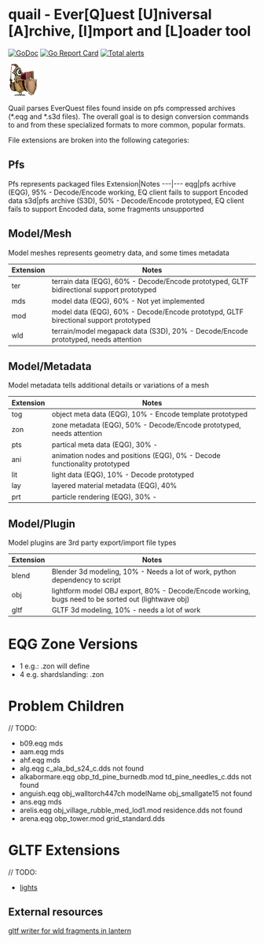 # quail - Ever[Q]uest [U]niversal [A]rchive, [I]mport and [L]oader tool

[![GoDoc](https://godoc.org/github.com/xackery/quail?status.svg)](https://godoc.org/github.com/xackery/quail) [![Go Report Card](https://goreportcard.com/badge/github.com/xackery/quail)](https://goreportcard.com/report/github.com/xackery/quail) [![Total alerts](https://img.shields.io/lgtm/alerts/g/xackery/quail.svg?logo=lgtm&logoWidth=18)](https://lgtm.com/projects/g/xackery/quail/alerts/)

![quail](quail.png)

Quail parses EverQuest files found inside on pfs compressed archives (*.eqg and *.s3d files). The overall goal is to design conversion commands to and from these specialized formats to more common, popular formats.

File extensions are broken into the following categories:
## Pfs

Pfs represents packaged files
Extension|Notes
---|---
eqg|pfs acrhive (EQG), 95% - Decode/Encode working, EQ client fails to support Encoded data
s3d|pfs archive (S3D), 50% - Decode/Encode prototyped, EQ client fails to support Encoded data, some fragments unsupported

## Model/Mesh

Model meshes represents geometry data, and some times metadata

Extension|Notes
---|---
ter|terrain data (EQG), 60% - Decode/Encode prototyped, GLTF bidirectional support prototyped
mds|model data (EQG), 60% - Not yet implemented
mod|model data (EQG), 60% - Decode/Encode prototypd, GLTF birectional support prototyped
wld|terrain/model megapack data (S3D), 20% - Decode/Encode prototyped, needs attention

## Model/Metadata

Model metadata tells additional details or variations of a mesh

Extension|Notes
---|---
tog|object meta data (EQG), 10% - Encode template prototyped
zon|zone metadata (EQG), 50% - Decode/Encode prototyped, needs attention
pts|partical meta data (EQG), 30% - 
ani|animation nodes and positions (EQG), 0% - Decode functionality prototyped
lit|light data (EQG), 10% - Decode prototyped
lay|layered material metadata (EQG), 40%
prt|particle rendering (EQG), 30% -

## Model/Plugin

Model plugins are 3rd party export/import file types

Extension|Notes
---|---
blend|Blender 3d modeling, 10% - Needs a lot of work, python dependency to script
obj|lightform model OBJ export, 80% - Decode/Encode working, bugs need to be sorted out (lightwave obj)
gltf|GLTF 3d modeling, 10% - needs a lot of work

# EQG Zone Versions

- 1 e.g.: .zon will define
- 4 e.g. shardslanding: .zon 

# Problem Children
// TODO:
- b09.eqg mds
- aam.eqg mds
- ahf.eqg mds
- alg.eqg c_ala_bd_s24_c.dds not found
- alkabormare.eqg obp_td_pine_burnedb.mod td_pine_needles_c.dds not found
- anguish.eqg obj_walltorch447ch modelName obj_smallgate15 not found
- ans.eqg mds
- arelis.eqg obj_village_rubble_med_lod1.mod residence.dds not found
- arena.eqg obp_tower.mod grid_standard.dds

# GLTF Extensions

// TODO:
- [lights](https://github.com/KhronosGroup/glTF/tree/main/extensions/2.0/Khronos/KHR_lights_punctual)

## External resources

[gltf writer for wld fragments in lantern](https://github.com/vermadas/LanternExtractor/blob/vermadas/multi_inject/LanternExtractor/EQ/Wld/Exporters/GltfWriter.cs)
